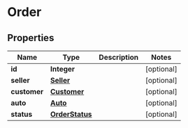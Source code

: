 
# Order

## Properties
Name | Type | Description | Notes
------------ | ------------- | ------------- | -------------
**id** | **Integer** |  |  [optional]
**seller** | [**Seller**](.md) |  |  [optional]
**customer** | [**Customer**](.md) |  |  [optional]
**auto** | [**Auto**](.md) |  |  [optional]
**status** | [**OrderStatus**](.md) |  |  [optional]



